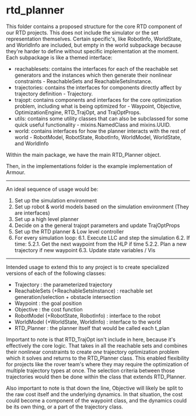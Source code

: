 # rtd_planner

This folder contains a proposed structure for the core RTD component of our RTD projects.
This does not include the simulator or the set representation themselves.
Certain specific's, like RobotInfo, WorldState, and WorldInfo are included, but empty in the world subpackage because they're harder to define without specific implementation at the moment.
Each subpackage is like a themed interface:

- reachablesets: contains the interfaces for each of the reachable set generators and the instances which then generate their nonlinear constraints - ReachableSets and ReachableSetsInstance.
- trajectories: contains the interfaces for components directly affect by trajectory definition - Trajectory.
- trajopt: contains components and interfaces for the core optimization problem, including what is being optimized for - Waypoint, Objective, OptimizationEngine, RTD_TrajOpt, and TrajOptProps.
- utils: contains some utility classes that can also be subclassed for some quick useful functionality - mixins.NamedClass and mixins.UUID.
- world: contains interfaces for how the planner interacts with the rest of world - RobotModel, RobotState, RobotInfo, WorldModel, WorldState, and WorldInfo

Within the main package, we have the main RTD_Planner object.

Then, in the implementations folder is the example implementation of Armour.

---

An ideal sequence of usage would be:

1. Set up the simulation environment
2. Set up robot & world models based on the simulation environment (They are interfaces)
3. Set up a high level planner
4. Decide on a the general trajopt parameters and update TrajOptProps
5. Set up the RTD planner & Low level controller
6. For every simulation loop:
    6.1. Execute LLC and step the simulation
    6.2. If time:
        5.2.1. Get the next waypoint from the HLP if time
        5.2.2. Plan a new trajectory if new waypoint
    6.3. Update state variables / Vis

---

Intended usage to extend this to any project is to create specialized versions of each of the following classes:

- Trajectory : the parameterized trajectory
- ReachableSets (+ReachableSetsInstance) : reachable set generation/selection + obstacle intersection
- Waypoint : the goal position
- Objective : the cost function
- RobotModel (+RobotState, RobotInfo) : interface to the robot
- WorldModel (+WorldState, WorldInfo) : interface to the world
- RTD_Planner : the planner itself that would be called each t_plan

Important to note is that RTD_TrajOpt isn't include in here, because it's effectively the core logic.
That takes in all the reachable sets and combines their nonlinear constraints to create *one* trajectory optimization problem which it solves and returns to the RTD_Planner class.
This enabled flexibility for projects like the rover team's where they may require the optimization of multiple trajectory types at once.
The selection criteria between those trajectories would then be done within the class that extends RTD_Planner.

Also important to note is that down the line, Objective will likely be split to the raw cost itself and the underlying dynamics.
In that situation, the cost could become a component of the waypoint class, and the dynamics could be its own thing, or a part of the trajectory class.

